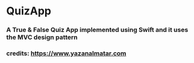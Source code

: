 

#  QuizApp

### A True & False Quiz App implemented using Swift and it uses the MVC design pattern
### credits: https://www.yazanalmatar.com
<img scr ="https://github.com/YazanAlmatar99/QuizApp-IOS/blob/master/ScreenShot.png" width=350>